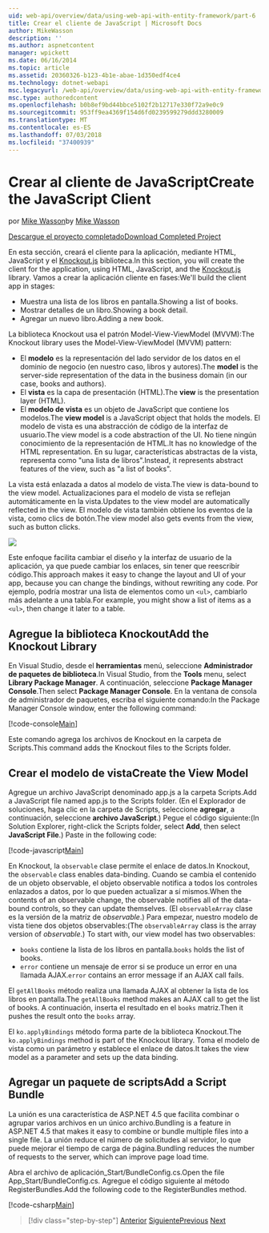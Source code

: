```yaml
---
uid: web-api/overview/data/using-web-api-with-entity-framework/part-6
title: Crear el cliente de JavaScript | Microsoft Docs
author: MikeWasson
description: ''
ms.author: aspnetcontent
manager: wpickett
ms.date: 06/16/2014
ms.topic: article
ms.assetid: 20360326-b123-4b1e-abae-1d350edf4ce4
ms.technology: dotnet-webapi
msc.legacyurl: /web-api/overview/data/using-web-api-with-entity-framework/part-6
msc.type: authoredcontent
ms.openlocfilehash: b0b8ef9bd44bbce5102f2b12717e330f72a9e0c9
ms.sourcegitcommit: 953ff9ea4369f154d6fd0239599279ddd3280009
ms.translationtype: MT
ms.contentlocale: es-ES
ms.lasthandoff: 07/03/2018
ms.locfileid: "37400939"
---
```

<a name="create-the-javascript-client"></a><span data-ttu-id="f38ce-102">Crear al cliente de JavaScript</span><span class="sxs-lookup"><span data-stu-id="f38ce-102">Create the JavaScript Client</span></span>
====================
<span data-ttu-id="f38ce-103">por [Mike Wasson](https://github.com/MikeWasson)</span><span class="sxs-lookup"><span data-stu-id="f38ce-103">by [Mike Wasson](https://github.com/MikeWasson)</span></span>

[<span data-ttu-id="f38ce-104">Descargue el proyecto completado</span><span class="sxs-lookup"><span data-stu-id="f38ce-104">Download Completed Project</span></span>](https://github.com/MikeWasson/BookService)

<span data-ttu-id="f38ce-105">En esta sección, creará el cliente para la aplicación, mediante HTML, JavaScript y el [Knockout.js](http://knockoutjs.com/) biblioteca.</span><span class="sxs-lookup"><span data-stu-id="f38ce-105">In this section, you will create the client for the application, using HTML, JavaScript, and the [Knockout.js](http://knockoutjs.com/) library.</span></span> <span data-ttu-id="f38ce-106">Vamos a crear la aplicación cliente en fases:</span><span class="sxs-lookup"><span data-stu-id="f38ce-106">We'll build the client app in stages:</span></span>

- <span data-ttu-id="f38ce-107">Muestra una lista de los libros en pantalla.</span><span class="sxs-lookup"><span data-stu-id="f38ce-107">Showing a list of books.</span></span>
- <span data-ttu-id="f38ce-108">Mostrar detalles de un libro.</span><span class="sxs-lookup"><span data-stu-id="f38ce-108">Showing a book detail.</span></span>
- <span data-ttu-id="f38ce-109">Agregar un nuevo libro.</span><span class="sxs-lookup"><span data-stu-id="f38ce-109">Adding a new book.</span></span>

<span data-ttu-id="f38ce-110">La biblioteca Knockout usa el patrón Model-View-ViewModel (MVVM):</span><span class="sxs-lookup"><span data-stu-id="f38ce-110">The Knockout library uses the Model-View-ViewModel (MVVM) pattern:</span></span>

- <span data-ttu-id="f38ce-111">El **modelo** es la representación del lado servidor de los datos en el dominio de negocio (en nuestro caso, libros y autores).</span><span class="sxs-lookup"><span data-stu-id="f38ce-111">The **model** is the server-side representation of the data in the business domain (in our case, books and authors).</span></span>
- <span data-ttu-id="f38ce-112">El **vista** es la capa de presentación (HTML).</span><span class="sxs-lookup"><span data-stu-id="f38ce-112">The **view** is the presentation layer (HTML).</span></span>
- <span data-ttu-id="f38ce-113">El **modelo de vista** es un objeto de JavaScript que contiene los modelos.</span><span class="sxs-lookup"><span data-stu-id="f38ce-113">The **view model** is a JavaScript object that holds the models.</span></span> <span data-ttu-id="f38ce-114">El modelo de vista es una abstracción de código de la interfaz de usuario.</span><span class="sxs-lookup"><span data-stu-id="f38ce-114">The view model is a code abstraction of the UI.</span></span> <span data-ttu-id="f38ce-115">No tiene ningún conocimiento de la representación de HTML.</span><span class="sxs-lookup"><span data-stu-id="f38ce-115">It has no knowledge of the HTML representation.</span></span> <span data-ttu-id="f38ce-116">En su lugar, características abstractas de la vista, representa como &quot;una lista de libros&quot;.</span><span class="sxs-lookup"><span data-stu-id="f38ce-116">Instead, it represents abstract features of the view, such as &quot;a list of books&quot;.</span></span>

<span data-ttu-id="f38ce-117">La vista está enlazada a datos al modelo de vista.</span><span class="sxs-lookup"><span data-stu-id="f38ce-117">The view is data-bound to the view model.</span></span> <span data-ttu-id="f38ce-118">Actualizaciones para el modelo de vista se reflejan automáticamente en la vista.</span><span class="sxs-lookup"><span data-stu-id="f38ce-118">Updates to the view model are automatically reflected in the view.</span></span> <span data-ttu-id="f38ce-119">El modelo de vista también obtiene los eventos de la vista, como clics de botón.</span><span class="sxs-lookup"><span data-stu-id="f38ce-119">The view model also gets events from the view, such as button clicks.</span></span>

![](part-6/_static/image1.png)

<span data-ttu-id="f38ce-120">Este enfoque facilita cambiar el diseño y la interfaz de usuario de la aplicación, ya que puede cambiar los enlaces, sin tener que reescribir código.</span><span class="sxs-lookup"><span data-stu-id="f38ce-120">This approach makes it easy to change the layout and UI of your app, because you can change the bindings, without rewriting any code.</span></span> <span data-ttu-id="f38ce-121">Por ejemplo, podría mostrar una lista de elementos como un `<ul>`, cambiarlo más adelante a una tabla.</span><span class="sxs-lookup"><span data-stu-id="f38ce-121">For example, you might show a list of items as a `<ul>`, then change it later to a table.</span></span>

## <a name="add-the-knockout-library"></a><span data-ttu-id="f38ce-122">Agregue la biblioteca Knockout</span><span class="sxs-lookup"><span data-stu-id="f38ce-122">Add the Knockout Library</span></span>

<span data-ttu-id="f38ce-123">En Visual Studio, desde el **herramientas** menú, seleccione **Administrador de paquetes de biblioteca**.</span><span class="sxs-lookup"><span data-stu-id="f38ce-123">In Visual Studio, from the **Tools** menu, select **Library Package Manager**.</span></span> <span data-ttu-id="f38ce-124">A continuación, seleccione **Package Manager Console**.</span><span class="sxs-lookup"><span data-stu-id="f38ce-124">Then select **Package Manager Console**.</span></span> <span data-ttu-id="f38ce-125">En la ventana de consola de administrador de paquetes, escriba el siguiente comando:</span><span class="sxs-lookup"><span data-stu-id="f38ce-125">In the Package Manager Console window, enter the following command:</span></span>

[!code-console[Main](part-6/samples/sample1.cmd)]

<span data-ttu-id="f38ce-126">Este comando agrega los archivos de Knockout en la carpeta de Scripts.</span><span class="sxs-lookup"><span data-stu-id="f38ce-126">This command adds the Knockout files to the Scripts folder.</span></span>

## <a name="create-the-view-model"></a><span data-ttu-id="f38ce-127">Crear el modelo de vista</span><span class="sxs-lookup"><span data-stu-id="f38ce-127">Create the View Model</span></span>

<span data-ttu-id="f38ce-128">Agregue un archivo JavaScript denominado app.js a la carpeta Scripts.</span><span class="sxs-lookup"><span data-stu-id="f38ce-128">Add a JavaScript file named app.js to the Scripts folder.</span></span> <span data-ttu-id="f38ce-129">(En el Explorador de soluciones, haga clic en la carpeta de Scripts, seleccione **agregar**, a continuación, seleccione **archivo JavaScript**.) Pegue el código siguiente:</span><span class="sxs-lookup"><span data-stu-id="f38ce-129">(In Solution Explorer, right-click the Scripts folder, select **Add**, then select **JavaScript File**.) Paste in the following code:</span></span>

[!code-javascript[Main](part-6/samples/sample2.js)]

<span data-ttu-id="f38ce-130">En Knockout, la `observable` clase permite el enlace de datos.</span><span class="sxs-lookup"><span data-stu-id="f38ce-130">In Knockout, the `observable` class enables data-binding.</span></span> <span data-ttu-id="f38ce-131">Cuando se cambia el contenido de un objeto observable, el objeto observable notifica a todos los controles enlazados a datos, por lo que pueden actualizar a sí mismos.</span><span class="sxs-lookup"><span data-stu-id="f38ce-131">When the contents of an observable change, the observable notifies all of the data-bound controls, so they can update themselves.</span></span> <span data-ttu-id="f38ce-132">(El `observableArray` clase es la versión de la matriz de *observable*.) Para empezar, nuestro modelo de vista tiene dos objetos observables:</span><span class="sxs-lookup"><span data-stu-id="f38ce-132">(The `observableArray` class is the array version of *observable*.) To start with, our view model has two observables:</span></span>

- <span data-ttu-id="f38ce-133">`books` contiene la lista de los libros en pantalla.</span><span class="sxs-lookup"><span data-stu-id="f38ce-133">`books` holds the list of books.</span></span>
- <span data-ttu-id="f38ce-134">`error` contiene un mensaje de error si se produce un error en una llamada AJAX.</span><span class="sxs-lookup"><span data-stu-id="f38ce-134">`error` contains an error message if an AJAX call fails.</span></span>

<span data-ttu-id="f38ce-135">El `getAllBooks` método realiza una llamada AJAX al obtener la lista de los libros en pantalla.</span><span class="sxs-lookup"><span data-stu-id="f38ce-135">The `getAllBooks` method makes an AJAX call to get the list of books.</span></span> <span data-ttu-id="f38ce-136">A continuación, inserta el resultado en el `books` matriz.</span><span class="sxs-lookup"><span data-stu-id="f38ce-136">Then it pushes the result onto the `books` array.</span></span>

<span data-ttu-id="f38ce-137">El `ko.applyBindings` método forma parte de la biblioteca Knockout.</span><span class="sxs-lookup"><span data-stu-id="f38ce-137">The `ko.applyBindings` method is part of the Knockout library.</span></span> <span data-ttu-id="f38ce-138">Toma el modelo de vista como un parámetro y establece el enlace de datos.</span><span class="sxs-lookup"><span data-stu-id="f38ce-138">It takes the view model as a parameter and sets up the data binding.</span></span>

## <a name="add-a-script-bundle"></a><span data-ttu-id="f38ce-139">Agregar un paquete de scripts</span><span class="sxs-lookup"><span data-stu-id="f38ce-139">Add a Script Bundle</span></span>

<span data-ttu-id="f38ce-140">La unión es una característica de ASP.NET 4.5 que facilita combinar o agrupar varios archivos en un único archivo.</span><span class="sxs-lookup"><span data-stu-id="f38ce-140">Bundling is a feature in ASP.NET 4.5 that makes it easy to combine or bundle multiple files into a single file.</span></span> <span data-ttu-id="f38ce-141">La unión reduce el número de solicitudes al servidor, lo que puede mejorar el tiempo de carga de página.</span><span class="sxs-lookup"><span data-stu-id="f38ce-141">Bundling reduces the number of requests to the server, which can improve page load time.</span></span>

<span data-ttu-id="f38ce-142">Abra el archivo de aplicación\_Start/BundleConfig.cs.</span><span class="sxs-lookup"><span data-stu-id="f38ce-142">Open the file App\_Start/BundleConfig.cs.</span></span> <span data-ttu-id="f38ce-143">Agregue el código siguiente al método RegisterBundles.</span><span class="sxs-lookup"><span data-stu-id="f38ce-143">Add the following code to the RegisterBundles method.</span></span>

[!code-csharp[Main](part-6/samples/sample3.cs)]

> [!div class="step-by-step"]
> <span data-ttu-id="f38ce-144">[Anterior](part-5.md)
> [Siguiente](part-7.md)</span><span class="sxs-lookup"><span data-stu-id="f38ce-144">[Previous](part-5.md)
[Next](part-7.md)</span></span>

